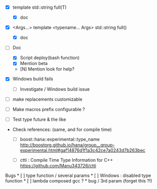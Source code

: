 
* [X] template <class T> std::string full(T)
    * [X] doc
* [X] <Args...> template <typename... Args> std::string full()
    * [X] doc

* [ ] Doc
    * [X] Script deploy(bash function)
    * [X] Mention beta
    * [N] Mention look for help?

* [X] Windows build fails
    * [ ] Investigate / Windows build issue

* [ ] make replacements customizable
* [ ] Make macros prefix configurable ?
* [ ] Test type future & the like


* Check references: (same, and for compile time)
    * [ ] boost::hana::experimental::type_name
        http://boostorg.github.io/hana/group__group-experimental.html#gaf14876d1f1a3c42ce7a0243d7b263bec
    * [ ] ctti : Compile Time Type Information for C++
        https://github.com/Manu343726/ctti



Bugs
    * [ ] type function / several params
    * [ ] Windows : disabled type function
    * [ ] lambda composed gcc ?
    * bug / 3rd param (forget this ?!)
